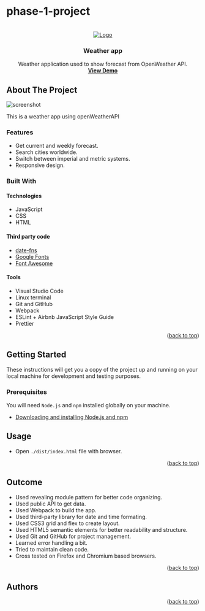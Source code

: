 # phase-1-project
<div id="top"></div>

<!-- PROJECT LOGO -->
<br />
<div align="center">
  <a href="#">
    <img src="https://i.imgur.com/VaTSkQG.png" alt="Logo">
  </a>

<h3 align="center">Weather app</h3>

  <p align="center">
    Weather application used to show forecast from OpenWeather API.
    <br />
    <a href=""><strong>View Demo</strong></a>
  </p>
</div>



<!-- ABOUT THE PROJECT -->
## About The Project

![screenshot](https://i.imgur.com/k0lu3tT.png)

This is a weather app using openWeatherAPI 
### Features

* Get current and weekly forecast.
* Search cities worldwide.
* Switch between imperial and metric systems.
* Responsive design.

### Built With

#### Technologies

* JavaScript
* CSS
* HTML

#### Third party code

* [date-fns](https://date-fns.org/)
* [Google Fonts](https://fonts.google.com/)
* [Font Awesome](https://fontawesome.com/)

#### Tools

* Visual Studio Code
* Linux terminal
* Git and GitHub
* Webpack
* ESLint + Airbnb JavaScript Style Guide
* Prettier

<p align="right">(<a href="#top">back to top</a>)</p>



<!-- GETTING STARTED -->
## Getting Started

These instructions will get you a copy of the project up and running on your local machine for development and testing purposes.

### Prerequisites

You will need `Node.js` and `npm` installed globally on your machine.
* [Downloading and installing Node.js and npm](https://docs.npmjs.com/downloading-and-installing-node-js-and-npm)


## Usage

* Open `./dist/index.html` file with browser.

<p align="right">(<a href="#top">back to top</a>)</p>



<!-- OUTCOME -->
## Outcome

* Used revealing module pattern for better code organizing.
* Used public API to get data.
* Used Webpack to build the app.
* Used third-party library for date and time formating.
* Used CSS3 grid and flex to create layout.
* Used HTML5 semantic elements for better readability and structure.
* Used Git and GitHub for project management.
* Learned error handling a bit.
* Tried to maintain clean code.
* Cross tested on Firefox and Chromium based browsers.

<p align="right">(<a href="#top">back to top</a>)</p>



<!-- AUTHORS -->
## Authors


<p align="right">(<a href="#top">back to top</a>)</p>




